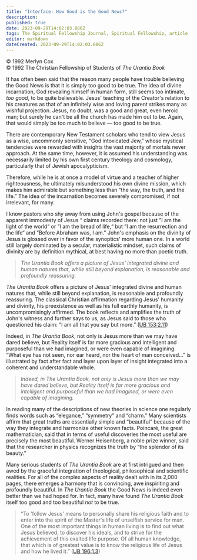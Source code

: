 ```yaml
---
title: "Interface: How Good is the Good News?"
description: 
published: true
date: 2023-09-29T14:02:03.086Z
tags: The Spiritual Fellowship Journal, Spiritual Fellowship, article
editor: markdown
dateCreated: 2023-09-29T14:02:03.086Z
---
```


<p class="v-card v-sheet theme--light gray lighten-3 px-2">© 1992 Merlyn Cox<br>© 1992 The Christian Fellowship of Students of <i>The Urantia Book</i></p>

It has often been said that the reason many people have trouble believing the Good News is that it is simply too good to be true. The idea of divine incarnation, God revealing himself in human form, still seems too intimate, _too good_, to be quite believable. Jesus' teaching of the Creator's relation to his creatures as that of an infinitely wise and loving parent strikes many as wishful projection. Jesus, no doubt, was a good and great, even heroic man; but surely he can't be all the church has made him out to be. Again, that would simply be too much to believe — too good to be true.

There are contemporary New Testament scholars who tend to view Jesus as a wise, uncommonly sensitive, “God intoxicated Jew,” whose mystical tendencies were rewarded with insights the vast majority of mortals never approach. At the same time, however, it is assumed his understanding was necessarily limited by his own first century theology and cosmology, particularly that of Jewish apocalypticism.

Therefore, while he is at once a model of virtue and a teacher of higher righteousness, he ultimately misunderstood his own divine mission, which makes him admirable but something less than “the way, the truth, and the life.” The idea of the incarnation becomes severely compromised, if not irrelevant, for many.

I know pastors who shy away from using John's gospel because of the apparent immodesty of Jesus “ claims recorded there: not just ”I am the light of the world“ or ”I am the bread of life,“ but ”I am the resurrection and the life“ and ”Before Abraham was, I am." John's emphasis on the divinity of Jesus is glossed over in favor of the synoptics' more human one. In a world still largely dominated by a secular, materialistic mindset, such claims of divinity are by definition mythical, at best having no more than poetic truth.

> _The Urantia Book offers a picture of Jesus' integrated divine and human natures that, while still beyond explanation, is reasonable and profoundly reassuring._

_The Urantia Book_ offers a picture of Jesus' integrated divine and human natures that, while still beyond explanation, is reasonable and profoundly reassuring. The classical Christian affirmation regarding Jesus' humanity and divinity, his preexistence as well as his full earthly humanity, is uncompromisingly affirmed. The book reflects and amplifies the truth of John's witness and further says to us, as Jesus said to those who questioned his claim: “I am all that you say but more.” ([UB 153:2.11](/en/The_Urantia_Book/153#p2_11))

Indeed, in _The Urantia Book_, not only is Jesus more than we may have dared believe, but Reality itself is far more gracious and intelligent and purposeful than we had imagined, or were even capable of imagining. “What eye has not seen, nor ear heard, nor the heart of man conceived...” is illustrated by fact after fact and layer upon layer of insight integrated into a coherent and understandable whole.

> _Indeed, in The Urantia Book, not only is Jesus more than we may have dared believe, but Reality itself is far more gracious and intelligent and purposeful than we had imagined, or were even capable of imagining._

In reading many of the descriptions of new theories in science one regularly finds words such as “elegance,” “symmetry” and “charm.” Many scientists affirm that great truths are essentially simple and “beautiful” because of the way they integrate and harmonize other known facts. Poincaré, the great mathematician, said that in terms of useful discoveries the most useful are precisely the most beautiful. Werner Heisenberg, a noble prize winner, said that the researcher in physics recognizes the truth by “the splendor of its beauty.”

Many serious students of _The Urantia Book_ are at first intrigued and then awed by the graceful integration of theological, philosophical and scientific realities. For all of the complex aspects of reality dealt with in its 2,000 pages, there emerges a harmony that is convincing, awe inspiriting and profoundly beautiful. In _The Urantia Book_ the Good News is indeed even better than we had hoped for. In fact, many have found _The Urantia Book_ itself too good and too beautiful _not_ to be true.

> “To 'follow Jesus' means to personally share his religious faith and to enter into the spirit of the Master's life of unselfish service for man. One of the most important things in human living is to find out what Jesus believed, to discover his ideals, and to strive for the achievement of this exalted life purpose. Of all human knowledge, that which is of greatest value is to know the religious life of Jesus and how he lived it.” ([UB 196:1.3](/en/The_Urantia_Book/196#p1_3))